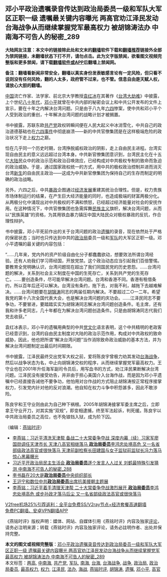  <h2>邓小平政治遗嘱录音传达到政治局委员一级和军队大军区正职一级 遗嘱最关键内容曝光 两高官劝江泽民发动台海战争从而继续掌握党军最高权力 被胡锦涛法办 中南海不可告人的秘密_289</h2> <p class="notice"><b>大陆网友注意：本文中的链接除此处和文末的<a href="https://github.com/bannedbook/fanqiang" >翻墙</a>软件下载和<a href="https://github.com/killgcd/justmysocks/blob/master/README.md">翻墙推荐</a>链接外全部为禁网链接，未翻墙状态下打不开，请勿点击。此为文字版禁闻，欲看图文视频完整版和更多禁闻，请下载<a href="https://github.com/bannedbook/fanqiang">翻墙软件或APP</a>后翻墙上禁闻网。</p><p>备注：翻墙看新闻非常安全，翻墙以真实身份发表敏感言论有一定风险，但只看不说则没有任何风险，翻的人太多，政府管不过来，也不管。信息自由是天赋人权，请放心大胆的翻墙。</b></p>  <div class="entry"> <p></p> <p><span class='wp_keywordlink_affiliate'><a href="https://www.bannedbook.org/" title="中国" target="_blank">中国</a></span>流亡作家&#12289;法学家&#12289;前北京大学教授<span class='wp_keywordlink'><a href="https://www.bannedbook.org/forum10/topic381.html" title="袁红冰" target="_blank">袁红冰</a></span>在其著作&#12298;<span class='wp_keywordlink'><a href="https://www.bannedbook.org/forum2/topic439.html" title="台湾大劫难 下载" target="_blank">台湾大劫难</a></span>&#12299;中披露&#65292;上个世纪<span class='wp_keywordlink'><a href="https://www.bannedbook.org/forum2/topic939.html" title="《八十年代访谈录》" target="_blank">八十年代</a></span>&#65292;<a href="https://www.bannedbook.org/bnews/tag/%e9%82%93%e5%b0%8f%e5%b9%b3/" class="st_tag internal_tag" rel="tag" title="标签 邓小平 下的日志">邓小平</a>就曾在中共内部的秘密会议上和中共公开发布的文件上宣示&#65292;要在十年之内解决台湾问题&#12290;只是由于八九年<span class='wp_keywordlink'><a href="https://www.bannedbook.org/forum2/topic2509.html" title="《中国六四真相》" target="_blank">六四</a></span>惨案&#65292;使中共和邓小平个人受到政治的重创&#65292;十年解决台湾问题的战略计划才被搁置&#12290;</p> <p>   书中披露&#65292;苏联东欧<a href="https://www.bannedbook.org/bnews/tag/%e5%85%b1%e4%ba%a7%e5%85%9a/" class="st_tag internal_tag" rel="tag" title="标签 共产党 下的日志">共产党</a>政权转瞬间便在人民大起义中冰消雪化&#65292;中共自己的政治道德基础也在<span class='wp_keywordlink'><a href="https://www.bannedbook.org/forum2/topic1310.html" title="tiananmen六四事件" target="_blank">六四事件</a></span>中彻底崩溃&#8212;&#8212;新的中共官僚集团是在这样极端危险的政治状况下走上<a href="https://www.bannedbook.org/bnews/tag/%E6%9D%83%E5%8A%9B/" class="st_tag internal_tag" rel="tag" title="标签 权力 下的日志">权力</a>之巅&#12290;</p>  <p>恰在几乎同一个历史时期&#65292;台湾挣脱威权政治的阴影&#65292;走上自由民主进程&#12290;台湾实现自由民主的意义远远超过台湾本身&#12290;中共新官僚集团意识到&#65292;台湾民主化在十五亿<span class='wp_keywordlink_affiliate'><a href="https://www.bannedbook.org/" title="大陆" target="_blank">大陆</a></span>民众中的政治示范和政治召唤效应&#65292;已经构成对中共极权专制的致命而急迫的政治威胁&#12290;于是&#65292;通过国家政权统一的方式&#65292;用中共的极权政治控制并进而消灭台湾<span class='wp_keywordlink'><a href="https://www.bannedbook.org/forum2/topic1642.html" title="正见网《新生》" target="_blank">新生</a></span>的自由民主政治&#8212;&#8212;这成为中共新官僚集团为保持自己的生存而制定的明确的政治战略&#12290;</p> <p>另外&#65292;六四之后&#65292;中共<span class='wp_keywordlink'><a href="https://www.bannedbook.org/forum11/topic276.html" title="禁片：评中国共产党的暴政" target="_blank">暴政</a></span>企图通过<span class='wp_keywordlink'><a href="https://www.bannedbook.org/forum2/topic869.html" title="宪政、法治和经济发展——走向市场经济的制度保障" target="_blank">经济发展</a></span>重建其统治合理性&#12290;但是&#65292;权力贵族市场体制运行的结果&#65292;在产生巨大经济能量的同时&#65292;也造成极端的财富两极分化&#12290;从两极分化中涌现出对中共极权的不满和愤怒&#65292;已经超过经济能量对社会的安抚作用&#12290;在这种情况下&#65292;中共官僚集团也急需挥舞<span class='wp_keywordlink'><a href="https://www.bannedbook.org/forum11/topic333.html" title="禁片：民族主义和三座大山" target="_blank">民族主义</a></span>旗帜&#65292;解决台湾问题&#65292;从而以&#8220;民族英雄&#8221;的资格&#65292;为其用铁血暴力镇压中国大陆民众对极权暴政的反抗&#65292;作合理性辩护&#12290;</p> <p>书中披露&#65292;邓小平死前作出的关于台湾问题的政治<a href="https://www.bannedbook.org/bnews/tag/%E9%81%97%E5%98%B1/" class="st_tag internal_tag" rel="tag" title="标签 遗嘱 下的日志">遗嘱</a>的录音&#65292;现在依然处于严格的保密状态&#65307;当时也只传达到中共的<a href="https://www.bannedbook.org/bnews/tag/%e6%94%bf%e6%b2%bb%e5%b1%80/" class="st_tag internal_tag" rel="tag" title="标签 政治局 下的日志">政治局</a>委员一级和<a href="https://www.bannedbook.org/bnews/tag/%E5%86%9B%E9%98%9F/" class="st_tag internal_tag" rel="tag" title="标签 军队 下的日志">军队</a>的大军区正职一级&#12290;邓小平遗嘱的最关键的内容包括&#65306;</p>  <p>&#8220;&#8230;&#8230;几年来&#65292;党内外的资产阶级自由化分子都蠢蠢欲动&#65292;想要效法所谓台湾经验&#12290;还有人劝我们学习蒋经国&#65292;开放党禁&#12290;这个政治动态应当引起我们百倍警惕&#12290;要教育全党明确认识&#65292;台湾问题现在超出了我们同国民党的历史恩怨&#12290;&#8230;&#8230;台湾问题的解决&#65292;关系到社会主义制度在中国的生死存亡&#65292;关系到共产党的生死存亡&#12290;&#8230;&#8230;要创造条件&#65292;尽可能早解决台湾问题&#12290;台湾和香港不同&#12290;香港有租借条约&#65292;所以百年后还可以解决&#12290;台湾没有条约&#65292;拖下去&#65292;对我不利&#65292;越拖下去越难解决&#12290;&#8230;&#8230;台湾问题要在<a href="https://www.bannedbook.org/bnews/tag/%e8%83%a1%e9%94%a6%e6%b6%9b/" class="st_tag internal_tag" rel="tag" title="标签 胡锦涛 下的日志">胡锦涛</a>同志的两届任期内解决&#12290;不要超过二&#9675;一二年&#12290;希望我党的第十八次全国代表大会&#65292;也是解决台湾问题的庆功会&#12290;&#8230;&#8230;江泽民同志不要争功&#65292;不要冒进&#65292;要踏踏实实为胡锦涛同志解决台湾问题创造条件&#12290;毛主席&#65292;还有我和许多老同志&#65292;几十年都在为解决台湾问题创造条件&#12290;只是由胡锦涛同志代我们党去收获&#12290;&#8221;</p> <p>袁红冰表示&#65292;邓小平的遗嘱用典型的中共<span class='wp_keywordlink'><a href="https://www.bannedbook.org/forum2/topic3.html" title="《解体党文化》" target="_blank">党文化</a></span>语言表明&#65292;这个中共精明的老政客已经意识到&#65292;台湾的自由民主制度对大陆的政治示范作用&#65292;构成对中共政权的致命威胁&#65292;因此&#65292;他也把所谓&#8220;解决台湾问题&#8221;当作消除致命政治威胁的基本方法&#65292;并为解决台湾问题制定出最后时间期限&#12290;</p> <p>   书中披露&#65292;江泽民最终交出党军大权之前&#65292;爱将陈良宇曾极力劝其发动<a href="https://www.bannedbook.org/bnews/tag/%E5%8F%B0%E6%B5%B7/" class="st_tag internal_tag" rel="tag" title="标签 台海 下的日志">台海</a><a href="https://www.bannedbook.org/bnews/tag/%E6%88%98%E4%BA%89/" class="st_tag internal_tag" rel="tag" title="标签 战争 下的日志">战争</a>&#65292;然后以战争状态为名&#65292;中止向胡锦涛交权的程序&#65292;从而继续掌握党军最高权力&#12290;王守业也在2001年升任海军副司令员后&#65292;用写血书的方式&#65292;劝江泽民果断解决台湾问题&#12290;江泽民没有接受劝告&#65292;并非由于担心美国介入台海作战&#65292;而是因为邓小平遗嘱中已经直接告诫他不要争功&#65292;他怕用对台作战的方式阻止胡锦涛按正常程序接掌权力&#65292;引发党内针对他的反对浪潮&#12290;他自知在权力斗争中积怨甚多&#65292;因此不敢涉险&#12290;</p>  <p>陈良宇和王守业则由此为自己种下祸根&#12290;2005年胡锦涛接掌军委主席之后&#65292;立即拿王守业开刀&#65292;对其实施&#8220;双规&#8221;&#65292;即变相逮捕&#65292;终至军法起诉&#65292;判死缓&#12290;陈良宇以中共政治局委员之高位&#65292;也不免锒铛入狱&#65292;成为阶下囚&#12290; </p> <p>&#65288;编辑&#65306;<a href="https://www.bannedbook.org/bnews/tag/%e7%87%95%e9%93%ad%e6%97%b6%e8%af%84/" class="st_tag internal_tag" rel="tag" title="标签 燕铭时评 下的日志">燕铭时评</a>&#65289;</p> <ul class='op-related-articles' title='相关阅读'> <li><a href='https://www.bannedbook.org/bnews/comments/20201231/1458154.html' target='_blank'>李燕铭：习近平清洗天津帮 备战二十大常委争夺战 深度内幕（续）习家军廖国勋调任天津市长 天津八高官相继落马 <b>政治局委员</b>李鸿忠处境高危 又一名省部级政法高官或很快落马 天津前副检察长田建国与女子监狱前监狱长冯力落马 惊心黑幕曝光</a></li> <li><a href='https://www.bannedbook.org/bnews/comments/20201230/1457647.html' target='_blank'>习近平开政治局民主生活会 <b>政治局委员</b>逐个发言人人过关 刘鹤最特殊引发猜测 中南海不可告人的秘密_288</a></li> <li><a href='https://www.bannedbook.org/bnews/cbnews/20201227/1455758.html' target='_blank'>李书磊在20大是<b>政治局委员</b>中央组织部长</a></li> <li><a href='https://www.bannedbook.org/bnews/baitai/20201019/1416631.html' target='_blank'>王沪宁和数位中共<b>政治局委员</b>出席抗美援朝主题展</a></li> <li><a href='https://www.bannedbook.org/bnews/comments/20200906/1391904.html' target='_blank'>李燕铭：习近平着手清理天津帮 二十大常委争夺战激烈展开 <b>政治局委员</b>李鸿忠处境高危 或步孙政才落马后尘 又一名省部级政法高官或很快落马</a></li> </ul> <p class="texttj"> <a href="https://www.bannedbook.org/forum23/topic22702.html" target="_blank">V2free机场25%引荐返利：全平台免费SS/V2ray节点+经济套餐高速翻墙</a><br/> <a href="https://github.com/bannedbook/fanqiang/wiki/%E7%A6%81%E9%97%BB%E7%BD%91%E5%AE%89%E5%8D%93%E7%BF%BB%E5%A2%99%E6%96%B0%E9%97%BBAPP" target="_blank">免费PC翻墙、安卓VPN翻墙APP</a></p><p>&#12298;燕铭时评&#12299;版权声明&#65306;媒体&#12289;网站&#12289;自媒体引用&#12298;燕铭时评&#12299;内容及独家<span class='wp_keywordlink_affiliate'><a href="https://www.bannedbook.org/bnews/comments/" title="新闻评论" target="_blank">评论</a></span>&#65292;请务必注明来源&#65307;转载&#12298;燕铭时评&#12299;内容及独家评论&#65292;请务必註明作者&#12289;出处并保持完整&#12290;</p> <a name='sharetosocial'></a>       <div><b>本文的图文或视频完整版</b>：<a href='https://www.bannedbook.org/bnews/comments/20210101/1458833.html'>邓小平政治遗嘱录音传达到政治局委员一级和军队大军区正职一级 遗嘱最关键内容曝光 两高官劝江泽民发动台海战争从而继续掌握党军最高权力 被胡锦涛法办 中南海不可告人的秘密_289</a></div>  </div><!--END ENTRY--> <div class="postfooter"> <div>本文标签：<a href="https://www.bannedbook.org/bnews/tag/%E4%B8%A4%E9%AB%98/" rel="tag">两高</a>, <a href="https://www.bannedbook.org/bnews/tag/%e4%b8%ad%e5%8d%97%e6%b5%b7/" rel="tag">中南海</a>, <a href="https://www.bannedbook.org/bnews/tag/%e5%85%b1%e4%ba%a7%e5%85%9a/" rel="tag">共产党</a>, <a href="https://www.bannedbook.org/bnews/tag/%E5%86%9B%E9%98%9F/" rel="tag">军队</a>, <a href="https://www.bannedbook.org/bnews/tag/%e5%8d%97%e6%b5%b7/" rel="tag">南海</a>, <a href="https://www.bannedbook.org/bnews/tag/%E5%8F%B0%E6%B5%B7/" rel="tag">台海</a>, <a href="https://www.bannedbook.org/bnews/tag/%E5%8F%B0%E6%B5%B7%E6%88%98%E4%BA%89/" rel="tag">台海战争</a>, <a href="https://www.bannedbook.org/bnews/tag/%E6%88%98%E4%BA%89/" rel="tag">战争</a>, <a href="https://www.bannedbook.org/bnews/tag/%e6%94%bf%e6%b2%bb%e5%b1%80/" rel="tag">政治局</a>, <a href="https://www.bannedbook.org/bnews/tag/%e6%94%bf%e6%b2%bb%e5%b1%80%e5%a7%94%e5%91%98/" rel="tag">政治局委员</a>, <a href="https://www.bannedbook.org/bnews/tag/%e6%9c%80%e9%ab%98%e6%9d%83%e5%8a%9b/" rel="tag">最高权力</a>, <a href="https://www.bannedbook.org/bnews/tag/%E6%9D%83%E5%8A%9B/" rel="tag">权力</a>, <a href="https://www.bannedbook.org/bnews/tag/%e6%b1%9f%e6%b3%bd%e6%b0%91/" rel="tag">江泽民</a>, <a href="https://www.bannedbook.org/bnews/tag/%E6%B3%95%E5%8A%9E/" rel="tag">法办</a>, <a href="https://www.bannedbook.org/bnews/tag/%e6%b5%b7%e6%88%98/" rel="tag">海战</a>, <a href="https://www.bannedbook.org/bnews/tag/%e7%87%95%e9%93%ad%e6%97%b6%e8%af%84/" rel="tag">燕铭时评</a>, <a href="https://www.bannedbook.org/bnews/tag/%e8%83%a1%e9%94%a6%e6%b6%9b/" rel="tag">胡锦涛</a>, <a href="https://www.bannedbook.org/bnews/tag/%E9%81%97%E5%98%B1/" rel="tag">遗嘱</a>, <a href="https://www.bannedbook.org/bnews/tag/%e9%82%93%e5%b0%8f%e5%b9%b3/" rel="tag">邓小平</a>, <a href="https://www.bannedbook.org/bnews/tag/%E9%AB%98%E5%AE%98/" rel="tag">高官</a></div>  </div><!--END POSTFOOTER--> 